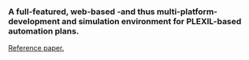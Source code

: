 ### A  full-featured,  web-based  -and  thus  multi-platform- development  and  simulation  environment  for  PLEXIL-based automation plans.

[Reference paper.](https://www.researchgate.net/publication/312485885_Hardware_and_software_architecture_for_Plexil-based_simulation_supported_robot_automation)


